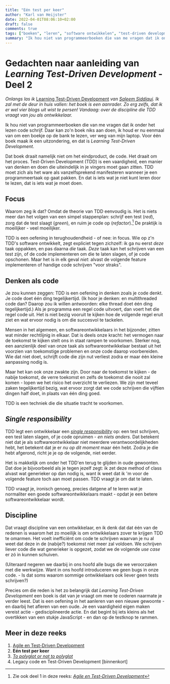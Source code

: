 ```yaml
---
title: "Eén test per keer"
author: "Karl van Heijster"
date: 2022-04-01T08:06:10+02:00
draft: false
comments: true
tags: ["boeken", "leren", "software ontwikkelen", "test-driven development", "testen", "verandering"]
summary: "Ik hou niet van programmeerboeken die van me vragen dat ik onder het lezen code schrijf. Daar kan zo'n boek niks aan doen, ik houd er nu eenmaal van om een boekje op de bank te lezen, ver weg van mijn laptop. Voor één boek maak ik een uitzondering, en dat is *Learning Test-Driven Development* van Saleem Siddiqui. Dat boek draait namelijk niet om het eindproduct, de code. Het draait om het proces."
---
```


# Gedachten naar aanleiding van *Learning Test-Driven Development* - Deel 2


*Onlangs las ik* [Learning Test-Driven Development](https://www.oreilly.com/library/view/learning-test-driven-development/9781098106461/) *van [Saleem Siddiqui](https://www.linkedin.com/in/ssiddiqui/). Ik zal met de deur in huis vallen: het boek is een aanrader. Zo erg zelfs, dat ik er wel vier blogs uit wist te persen! Vandaag: over de discipline die TDD vraagt van jou als ontwikkelaar.*


Ik hou niet van programmeerboeken die van me vragen dat ik onder het lezen code schrijf. Daar kan zo'n boek niks aan doen, ik houd er nu eenmaal van om een boekje op de bank te lezen, ver weg van mijn laptop. Voor één boek maak ik een uitzondering, en dat is *Learning Test-Driven Development*.


Dat boek draait namelijk niet om het eindproduct, de code. Het draait om het proces. Test-Driven Development (TDD) is een vaardigheid, een manier van denken en doen die uiteindelijk in je vingers moet gaan zitten. TDD moet zich als het ware als vanzelfsprekend manifesteren wanneer je een programmeertaak op gaat pakken. En dat is iets wat je niet kunt leren door te lezen, dat is iets wat je moet doen.


## Focus


Waarom zeg ik dat? Omdat de theorie van TDD eenvoudig is. Het is niets meer dan het volgen van een simpel stappenplan: schrijf een test (*red*), zorg dat de test slaagt (*green*), en ruim je code op (*refactor*).[^1] De praktijk is moeilijker - veel moeilijker.


TDD is een oefening in terughoudendheid - of nee: in focus. Wie op z'n TDD's software ontwikkelt, zegt expliciet tegen zichzelf: ik ga nu eerst *deze* taak oppakken, en pas daarna *die* taak. *Deze* taak kan het schrijven van een test zijn, of de code implementeren om die te laten slagen, of je code opschonen. Maar het is in elk geval *niet*: alvast de volgende feature implementeren of handige code schrijven "voor straks".


## Denken als code


Je zou kunnen zeggen: TDD is een oefening in denken zoals je code denkt. Je code doet één ding tegelijkertijd. (Ik hoor je denken: en multithreaded code dan? Daarop zou ik willen antwoorden: elke thread doet één ding tegelijkertijd.) Als je programma een regel code uitvoert, dan voert het die regel code uit. Het is niet bezig vooruit te kijken hoe de volgende regel eruit ziet en wat ervoor nodig is om die succesvol te tackelen.


Mensen in het algemeen, en softwareontwikkelaars in het bijzonder, zitten wat minder rechtlijnig in elkaar. Dat is deels onze kracht: het vermogen naar de toekomst te kijken stelt ons in staat rampen te voorkomen. Sterker nog, een aanzienlijk deel van onze taak als softwareontwikkelaar bestaat uit het voorzien van toekomstige problemen en onze code daarop voorbereiden. Wie dat niet doet, schrijft code die zijn nut verliest zodra er maar één kleine aanpassing nodig is.


Maar het kan ook onze zwakte zijn. Door naar de toekomst te kijken - de nabije toekomst, de verre toekomst en zelfs de toekomst die nooit zal komen - lopen we het risico het overzicht te verliezen. We zijn met teveel zaken tegelijkertijd bezig, wat ervoor zorgt dat we code schrijven die vijftien dingen half doet, in plaats van één ding goed.


TDD is een techniek die die situatie tracht te voorkomen.


## *Single responsibility*


TDD legt een ontwikkelaar een [*single responsibility*](/tags/single-responsibility-principe/) op: een test schrijven, een test laten slagen, of je code opruimen - *en niets anders*. Dat betekent niet dat je als softwareontwikkelaar niet meerdere verantwoordelijkheden hebt, het betekent dat je er *nu op dit moment* maar één hebt. Zodra je die hebt afgerond, richt je je op de volgende, niet eerder.


Het is makkelijk om onder het TDD'en terug te glijden in oude gewoonten. Dat doe je bijvoorbeeld als je tegen jezelf zegt: ik zet deze method of class alvast wat generieker op dan nodig is, want ik weet dat ik 'm voor de volgende feature toch aan moet passen. TDD vraagt je om dat te laten. 


TDD vraagt je, ironisch genoeg, precies datgene af te leren wat je normaliter een goede softwareontwikkelaars maakt - opdat je een betere softwareontwikkelaar wordt.


## Discipline


Dat vraagt discipline van een ontwikkelaar, en ik denk dat dat één van de redenen is waarom het zo moeilijk is om ontwikkelaars zover te krijgen TDD te omarmen. Het voelt inefficiënt om code te schrijven waarvan je nu al weet dat deze in de (nabije?) toekomst niet meer zal voldoen. We schrijven liever code die wat generieker is opgezet, zodat we de volgende *use case* er zó in kunnen schuiven.


(Uiteraard negeren we daarbij in ons hoofd alle bugs die we veroorzaken met die werkwijze. Want in ons hoofd introduceren we geen bugs in onze code. - Is dat soms waarom sommige ontwikkelaars ook liever geen tests schrijven?)


Precies om die reden is het zo belangrijk dat *Learning Test-Driven Development* een boek is dat van je vraagt om mee te coderen naarmate je verder leest. Dat is een oefening in het aanleren van een nieuwe gewoonte - en daarbij het afleren van een oude. Je een vaardigheid eigen maken vereist actie - gedisciplineerde actie. En dat begint bij iets kleins als het overtikken van een stukje JavaScript - en dan op de testknop te rammen.


## Meer in deze reeks


1. [Agile en Test-Driven Development](/blog/22/03/agile-en-test-driven-development/)
2. **Eén test per keer**
3. [*To polyglot or not to polyglot*](/blog/22/04/to-polyglot-or-not-to-polyglot/)
4. Legacy code en Test-Driven Development [binnenkort]


[^1]: Zie ook deel 1 in deze reeks: [*Agile en Test-Driven Development*](/blog/22/03/agile-en-test-driven-development/)
